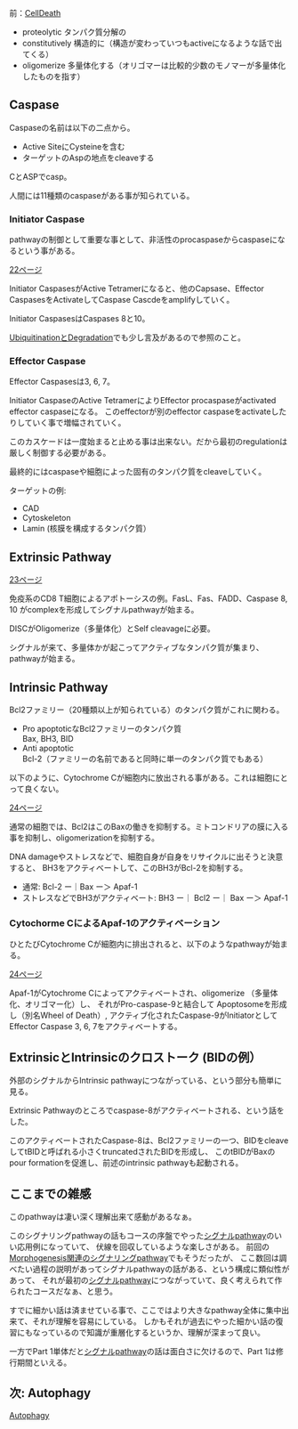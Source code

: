 前：[CellDeath](CellDeath)

- proteolytic タンパク質分解の
- constitutively 構造的に（構造が変わっていつもactiveになるような話で出てくる）
- oligomerize 多量体化する（オリゴマーは比較的少数のモノマーが多量体化したものを指す）

## Caspase

Caspaseの名前は以下の二点から。

- Active SiteにCysteineを含む
- ターゲットのAspの地点をcleaveする

CとASPでcasp。

人間には11種類のcaspaseがある事が知られている。

### Initiator Caspase

pathwayの制御として重要な事として、非活性のprocaspaseからcaspaseになるという事がある。

[22ページ](https://karino2.github.io/ImageGallery/CellBiology706x3.html#lg=1&slide=21)

Initiator CaspasesがActive Tetramerになると、他のCapsase、Effector CaspasesをActivateしてCaspase Cascdeをamplifyしていく。

Initiator CaspasesはCaspases 8と10。

[UbiquitinationとDegradation](Ubiquitination%E3%81%A8Degradation)でも少し言及があるので参照のこと。

### Effector Caspase

Effector Caspasesは3, 6, 7。

Initiator CaspaseのActive TetramerによりEffector procaspaseがactivated effector caspaseになる。
このeffectorが別のeffector caspaseをactivateしたりしていく事で増幅されていく。

このカスケードは一度始まると止める事は出来ない。だから最初のregulationは厳しく制御する必要がある。

最終的にはcaspaseや細胞によった固有のタンパク質をcleaveしていく。

ターゲットの例:

- CAD
- Cytoskeleton
- Lamin (核膜を構成するタンパク質）

## Extrinsic Pathway

[23ページ](https://karino2.github.io/ImageGallery/CellBiology706x3.html#lg=1&slide=22)

免疫系のCD8 T細胞によるアポトーシスの例。FasL、Fas、FADD、Caspase 8, 10 がcomplexを形成してシグナルpathwayが始まる。

DISCがOligomerize（多量体化）とSelf cleavageに必要。

シグナルが来て、多量体かが起こってアクティブなタンパク質が集まり、pathwayが始まる。

## Intrinsic Pathway

Bcl2ファミリー（20種類以上が知られている）のタンパク質がこれに関わる。

- Pro apoptoticなBcl2ファミリーのタンパク質  
  Bax, BH3, BID
- Anti apoptotic  
  Bcl-2（ファミリーの名前であると同時に単一のタンパク質でもある）

以下のように、Cytochrome Cが細胞内に放出される事がある。これは細胞にとって良くない。

[24ページ](https://karino2.github.io/ImageGallery/CellBiology706x3.html#lg=1&slide=23)

通常の細胞では、Bcl2はこのBaxの働きを抑制する。ミトコンドリアの膜に入る事を抑制し、oligomerizationを抑制する。

DNA damageやストレスなどで、細胞自身が自身をリサイクルに出そうと決意すると、
BH3をアクティベートして、このBH3がBcl-2を抑制する。

- 通常: Bcl-2 ー｜Bax ー＞ Apaf-1
- ストレスなどでBH3がアクティベート: BH3 ー｜ Bcl2 ー｜ Bax ー＞ Apaf-1

### Cytochorme CによるApaf-1のアクティベーション

ひとたびCytochrome Cが細胞内に排出されると、以下のようなpathwayが始まる。

[24ページ](https://karino2.github.io/ImageGallery/CellBiology706x3.html#lg=1&slide=23)

Apaf-1がCytochrome Cによってアクティベートされ、oligomerize （多量体化、オリゴマー化）し、
それがPro-caspase-9と結合して Apoptosomeを形成し（別名Wheel of Death）,
アクティブ化されたCaspase-9がInitiatorとしてEffector Caspase 3, 6, 7をアクティベートする。

## ExtrinsicとIntrinsicのクロストーク (BIDの例）

外部のシグナルからIntrinsic pathwayにつながっている、という部分も簡単に見る。

Extrinsic Pathwayのところでcaspase-8がアクティベートされる、という話をした。

このアクティベートされたCaspase-8は、Bcl2ファミリーの一つ、BIDをcleaveしてtBIDと呼ばれる小さくtruncatedされたBIDを形成し、
このtBIDがBaxのpour formationを促進し、前述のintrinsic pathwayも起動される。

## ここまでの雑感

このpathwayは凄い深く理解出来て感動があるなぁ。

このシグナリングpathwayの話もコースの序盤でやった[シグナルpathway](%E3%82%B7%E3%82%B0%E3%83%8A%E3%83%ABpathway)のいい応用例になっていて、
伏線を回収しているような楽しさがある。
前回の[Morphogenesis関連のシグナリングpathway](Morphogenesis%E9%96%A2%E9%80%A3%E3%81%AE%E3%82%B7%E3%82%B0%E3%83%8A%E3%83%AA%E3%83%B3%E3%82%B0pathway)でもそうだったが、
ここ数回は調べたい過程の説明があってシグナルpathwayの話がある、という構成に類似性があって、
それが最初の[シグナルpathway](%E3%82%B7%E3%82%B0%E3%83%8A%E3%83%ABpathway)につながっていて、良く考えられて作られたコースだなぁ、と思う。

すでに細かい話は済ませている事で、ここではより大きなpathway全体に集中出来て、それが理解を容易にしている。
しかもそれが過去にやった細かい話の復習にもなっているので知識が重層化するというか、理解が深まって良い。

一方でPart 1単体だと[シグナルpathway](%E3%82%B7%E3%82%B0%E3%83%8A%E3%83%ABpathway)の話は面白さに欠けるので、Part 1は修行期間といえる。

## 次: Autophagy

[Autophagy](Autophagy)
